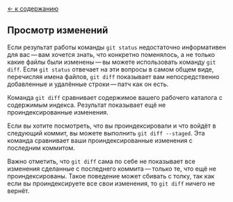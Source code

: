 [<- к содержанию](readme.md)

## Просмотр изменений

Если результат работы команды `git status` недостаточно информативен для вас — вам хочется знать, что конкретно поменялось, а не только какие файлы были изменены — вы можете использовать команду `git diff`. Если `git status` отвечает на эти вопросы в самом общем виде, перечисляя имена файлов, `git diff` показывает вам непосредственно добавленные и удалённые строки — патч как он есть.

Команда `git diff` сравнивает содержимое вашего рабочего каталога с содержимым индекса. Результат показывает ещё не проиндексированные изменения.

Если вы хотите посмотреть, что вы проиндексировали и что войдёт в следующий коммит, вы можете выполнить `git diff --staged`. Эта команда сравнивает ваши проиндексированные изменения с последним коммитом.

Важно отметить, что `git diff` сама по себе не показывает все изменения сделанные с последнего коммита — только те, что ещё не проиндексированы. Такое поведение может сбивать с толку, так как если вы проиндексируете все свои изменения, то `git diff` ничего не вернёт.